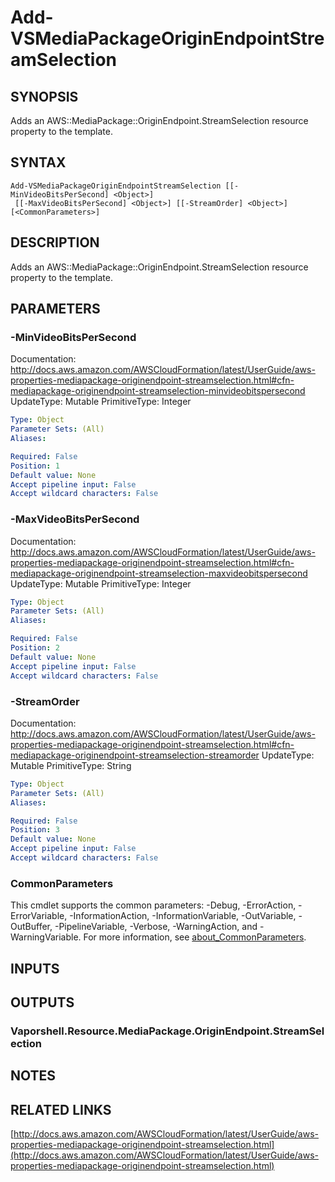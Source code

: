 # Add-VSMediaPackageOriginEndpointStreamSelection

## SYNOPSIS
Adds an AWS::MediaPackage::OriginEndpoint.StreamSelection resource property to the template.

## SYNTAX

```
Add-VSMediaPackageOriginEndpointStreamSelection [[-MinVideoBitsPerSecond] <Object>]
 [[-MaxVideoBitsPerSecond] <Object>] [[-StreamOrder] <Object>] [<CommonParameters>]
```

## DESCRIPTION
Adds an AWS::MediaPackage::OriginEndpoint.StreamSelection resource property to the template.

## PARAMETERS

### -MinVideoBitsPerSecond
Documentation: http://docs.aws.amazon.com/AWSCloudFormation/latest/UserGuide/aws-properties-mediapackage-originendpoint-streamselection.html#cfn-mediapackage-originendpoint-streamselection-minvideobitspersecond
UpdateType: Mutable
PrimitiveType: Integer

```yaml
Type: Object
Parameter Sets: (All)
Aliases:

Required: False
Position: 1
Default value: None
Accept pipeline input: False
Accept wildcard characters: False
```

### -MaxVideoBitsPerSecond
Documentation: http://docs.aws.amazon.com/AWSCloudFormation/latest/UserGuide/aws-properties-mediapackage-originendpoint-streamselection.html#cfn-mediapackage-originendpoint-streamselection-maxvideobitspersecond
UpdateType: Mutable
PrimitiveType: Integer

```yaml
Type: Object
Parameter Sets: (All)
Aliases:

Required: False
Position: 2
Default value: None
Accept pipeline input: False
Accept wildcard characters: False
```

### -StreamOrder
Documentation: http://docs.aws.amazon.com/AWSCloudFormation/latest/UserGuide/aws-properties-mediapackage-originendpoint-streamselection.html#cfn-mediapackage-originendpoint-streamselection-streamorder
UpdateType: Mutable
PrimitiveType: String

```yaml
Type: Object
Parameter Sets: (All)
Aliases:

Required: False
Position: 3
Default value: None
Accept pipeline input: False
Accept wildcard characters: False
```

### CommonParameters
This cmdlet supports the common parameters: -Debug, -ErrorAction, -ErrorVariable, -InformationAction, -InformationVariable, -OutVariable, -OutBuffer, -PipelineVariable, -Verbose, -WarningAction, and -WarningVariable. For more information, see [about_CommonParameters](http://go.microsoft.com/fwlink/?LinkID=113216).

## INPUTS

## OUTPUTS

### Vaporshell.Resource.MediaPackage.OriginEndpoint.StreamSelection
## NOTES

## RELATED LINKS

[http://docs.aws.amazon.com/AWSCloudFormation/latest/UserGuide/aws-properties-mediapackage-originendpoint-streamselection.html](http://docs.aws.amazon.com/AWSCloudFormation/latest/UserGuide/aws-properties-mediapackage-originendpoint-streamselection.html)


